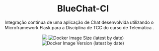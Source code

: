 <h1 align="center">BlueChat-CI</h1>


Integração contínua de uma aplicação de Chat desenvolvida utilizando o Microframework Flask para a Disciplina de TCC do curso de Telemática .

<p align="center">
  <a href="https://circleci.com/gh/jonfarias/BlueChat-CI/tree/main"><img src="https://circleci.com/gh/jonfarias/BlueChat-CI/tree/main.svg?style=svg"></a>
  <img alt="Docker Image Size (latest by date)" src="https://img.shields.io/docker/image-size/jonfarias/bluechat-web">
  <img alt="Docker Image Version (latest by date)" src="https://img.shields.io/docker/v/jonfarias/bluechat-web">
</p>

